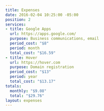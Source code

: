 ```yaml
---
title: Expenses
date: 2016-02-04 10:25:00 -05:00
position: 2
services:
- title: Google Apps
  url: https://apps.google.com/
  purpose: Business communications, email
  period_cost: "$8"
  period: month
  total_cost: "$16.59"
- title: Hover
  url: https://hover.com
  purpose: Domain registration
  period_cost: "$13"
  period: year
  total_cost: "$13.17"
totals:
  monthly: "$9.08"
  total: "$29.76"
layout: expenses
---
```


